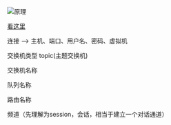 
![原理](https://thumbnail0.baidupcs.com/thumbnail/f06163c1dd3cf2dd4f05e654b2010428?fid=1593996327-250528-240438491585527&time=1516006800&rt=sh&sign=FDTAER-DCb740ccc5511e5e8fedcff06b081203-g4yRE%2BLnJp2zGgdqiBjGP9tasj4%3D&expires=8h&chkv=0&chkbd=0&chkpc=&dp-logid=341317470897854833&dp-callid=0&size=c710_u400&quality=100&vuk=-&ft=video)

[看这里](https://www.cnblogs.com/jun-ma/p/4840869.html)

连接 --> 主机、端口、用户名、密码、虚拟机


交换机类型  topic(主题交换机)

交换机名称

队列名称

路由名称

频道（先理解为session，会话，相当于建立一个对话通道）
